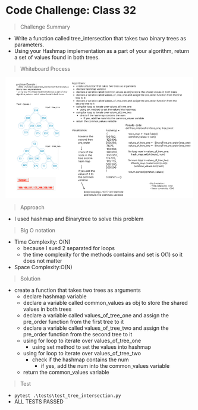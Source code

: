 # Code Challenge: Class 32

> Challenge Summary
- Write a function called tree_intersection that takes two binary trees as parameters.
- Using your Hashmap implementation as a part of your algorithm, return a set of values found in both trees.


> Whiteboard Process


![image](whiteboard_tree_intersection.png)



> Approach
- I used hashmap and Binarytree to solve this problem 


>  Big O notation 
- Time Complexity: O(N)
  - because I sued 2 separated for loops
  - the time complexity for the methods contains and set is O(1) so it does not matter 
- Space Complexity:O(N)


> Solution
- create a function that takes two trees as arguments 
  - declare hashmap variable 
  - declare a variable called common_values as obj to store the shared values in both trees 
  - declare a variable called values_of_tree_one and assign the pre_order function from the first tree to it 
  - declare a variable called values_of_tree_two and assign the pre_order function from the second tree to it
  - using for loop to iterate over values_of_tree_one 
    - using set method to set the values into hashmap 
  - using for loop to iterate over values_of_tree_two 
    - check if the hashmap contains the num 
      - if yes, add the num into the common_values variable
  - return the common_values variable

> Test 
- `pytest .\tests\test_tree_intersection.py`
- ALL TESTS PASSED